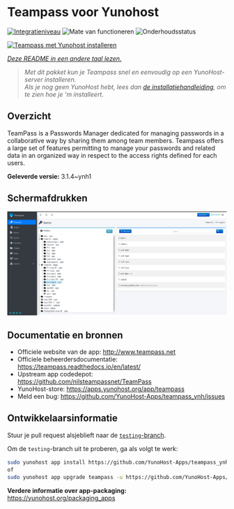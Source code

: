 <!--
NB: Deze README is automatisch gegenereerd door <https://github.com/YunoHost/apps/tree/master/tools/readme_generator>
Hij mag NIET handmatig aangepast worden.
-->

# Teampass voor Yunohost

[![Integratieniveau](https://apps.yunohost.org/badge/integration/teampass)](https://ci-apps.yunohost.org/ci/apps/teampass/)
![Mate van functioneren](https://apps.yunohost.org/badge/state/teampass)
![Onderhoudsstatus](https://apps.yunohost.org/badge/maintained/teampass)

[![Teampass met Yunohost installeren](https://install-app.yunohost.org/install-with-yunohost.svg)](https://install-app.yunohost.org/?app=teampass)

*[Deze README in een andere taal lezen.](./ALL_README.md)*

> *Met dit pakket kun je Teampass snel en eenvoudig op een YunoHost-server installeren.*  
> *Als je nog geen YunoHost hebt, lees dan [de installatiehandleiding](https://yunohost.org/install), om te zien hoe je 'm installeert.*

## Overzicht

TeamPass is a Passwords Manager dedicated for managing passwords in a collaborative way by sharing them among team members.
Teampass offers a large set of features permitting to manage your passwords and related data in an organized way in respect to the access rights defined for each users.


**Geleverde versie:** 3.1.4~ynh1

## Schermafdrukken

![Schermafdrukken van Teampass](./doc/screenshots/screenshot.png)

## Documentatie en bronnen

- Officiele website van de app: <http://www.teampass.net>
- Officiele beheerdersdocumentatie: <https://teampass.readthedocs.io/en/latest/>
- Upstream app codedepot: <https://github.com/nilsteampassnet/TeamPass>
- YunoHost-store: <https://apps.yunohost.org/app/teampass>
- Meld een bug: <https://github.com/YunoHost-Apps/teampass_ynh/issues>

## Ontwikkelaarsinformatie

Stuur je pull request alsjeblieft naar de [`testing`-branch](https://github.com/YunoHost-Apps/teampass_ynh/tree/testing).

Om de `testing`-branch uit te proberen, ga als volgt te werk:

```bash
sudo yunohost app install https://github.com/YunoHost-Apps/teampass_ynh/tree/testing --debug
of
sudo yunohost app upgrade teampass -u https://github.com/YunoHost-Apps/teampass_ynh/tree/testing --debug
```

**Verdere informatie over app-packaging:** <https://yunohost.org/packaging_apps>
